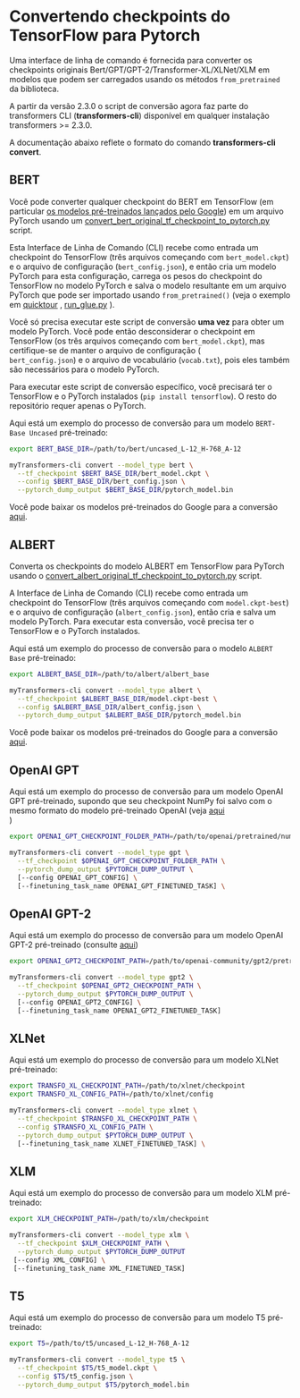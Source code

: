 <!--Copyright 2020 The HuggingFace Team. All rights reserved.

Licensed under the Apache License, Version 2.0 (the "License"); you may not use this file except in compliance with
the License. You may obtain a copy of the License at

http://www.apache.org/licenses/LICENSE-2.0

Unless required by applicable law or agreed to in writing, software distributed under the License is distributed on
an "AS IS" BASIS, WITHOUT WARRANTIES OR CONDITIONS OF ANY KIND, either express or implied. See the License for the
specific language governing permissions and limitations under the License.

⚠️ Note that this file is in Markdown but contain specific syntax for our doc-builder (similar to MDX) that may not be
rendered properly in your Markdown viewer.

-->

# Convertendo checkpoints do TensorFlow para Pytorch

Uma interface de linha de comando é fornecida para converter os checkpoints originais Bert/GPT/GPT-2/Transformer-XL/XLNet/XLM em modelos
que podem ser carregados usando os métodos `from_pretrained` da biblioteca.

<Tip>

A partir da versão 2.3.0 o script de conversão agora faz parte do transformers CLI (**transformers-cli**) disponível em qualquer instalação
transformers >= 2.3.0.

A documentação abaixo reflete o formato do comando **transformers-cli convert**.

</Tip>

## BERT

Você pode converter qualquer checkpoint do BERT em TensorFlow (em particular [os modelos pré-treinados lançados pelo Google](https://github.com/google-research/bert#pre-trained-models)) em um arquivo PyTorch usando um
[convert_bert_original_tf_checkpoint_to_pytorch.py](https://github.com/huggingface/transformers/tree/main/src/transformers/models/bert/convert_bert_original_tf_checkpoint_to_pytorch.py) script.

Esta Interface de Linha de Comando (CLI) recebe como entrada um checkpoint do TensorFlow (três arquivos começando com `bert_model.ckpt`) e o
arquivo de configuração (`bert_config.json`), e então cria um modelo PyTorch para esta configuração, carrega os pesos
do checkpoint do TensorFlow no modelo PyTorch e salva o modelo resultante em um arquivo PyTorch que pode
ser importado usando `from_pretrained()` (veja o exemplo em [quicktour](quicktour) , [run_glue.py](https://github.com/huggingface/transformers/tree/main/examples/pytorch/text-classification/run_glue.py) ).

Você só precisa executar este script de conversão **uma vez** para obter um modelo PyTorch. Você pode então desconsiderar o checkpoint em
 TensorFlow (os três arquivos começando com `bert_model.ckpt`), mas certifique-se de manter o arquivo de configuração (\
`bert_config.json`) e o arquivo de vocabulário (`vocab.txt`), pois eles também são necessários para o modelo PyTorch.

Para executar este script de conversão específico, você precisará ter o TensorFlow e o PyTorch instalados (`pip install tensorflow`). O resto do repositório requer apenas o PyTorch.

Aqui está um exemplo do processo de conversão para um modelo `BERT-Base Uncased` pré-treinado:

```bash
export BERT_BASE_DIR=/path/to/bert/uncased_L-12_H-768_A-12

myTransformers-cli convert --model_type bert \
  --tf_checkpoint $BERT_BASE_DIR/bert_model.ckpt \
  --config $BERT_BASE_DIR/bert_config.json \
  --pytorch_dump_output $BERT_BASE_DIR/pytorch_model.bin
```

Você pode baixar os modelos pré-treinados do Google para a conversão [aqui](https://github.com/google-research/bert#pre-trained-models).

## ALBERT

Converta os checkpoints do modelo ALBERT em TensorFlow para PyTorch usando o
[convert_albert_original_tf_checkpoint_to_pytorch.py](https://github.com/huggingface/transformers/tree/main/src/transformers/models/albert/convert_albert_original_tf_checkpoint_to_pytorch.py) script.

A Interface de Linha de Comando (CLI) recebe como entrada um checkpoint do TensorFlow (três arquivos começando com `model.ckpt-best`) e o
arquivo de configuração (`albert_config.json`), então cria e salva um modelo PyTorch. Para executar esta conversão, você
precisa ter o TensorFlow e o PyTorch instalados.

Aqui está um exemplo do processo de conversão para o modelo `ALBERT Base` pré-treinado:

```bash
export ALBERT_BASE_DIR=/path/to/albert/albert_base

myTransformers-cli convert --model_type albert \
  --tf_checkpoint $ALBERT_BASE_DIR/model.ckpt-best \
  --config $ALBERT_BASE_DIR/albert_config.json \
  --pytorch_dump_output $ALBERT_BASE_DIR/pytorch_model.bin
```

Você pode baixar os modelos pré-treinados do Google para a conversão [aqui](https://github.com/google-research/albert#pre-trained-models).

## OpenAI GPT

Aqui está um exemplo do processo de conversão para um modelo OpenAI GPT pré-treinado, supondo que seu checkpoint NumPy
foi salvo com o mesmo formato do modelo pré-treinado OpenAI (veja [aqui](https://github.com/openai/finetune-transformer-lm)\
)

```bash
export OPENAI_GPT_CHECKPOINT_FOLDER_PATH=/path/to/openai/pretrained/numpy/weights

myTransformers-cli convert --model_type gpt \
  --tf_checkpoint $OPENAI_GPT_CHECKPOINT_FOLDER_PATH \
  --pytorch_dump_output $PYTORCH_DUMP_OUTPUT \
  [--config OPENAI_GPT_CONFIG] \
  [--finetuning_task_name OPENAI_GPT_FINETUNED_TASK] \
```

## OpenAI GPT-2

Aqui está um exemplo do processo de conversão para um modelo OpenAI GPT-2 pré-treinado (consulte [aqui](https://github.com/openai/gpt-2))

```bash
export OPENAI_GPT2_CHECKPOINT_PATH=/path/to/openai-community/gpt2/pretrained/weights

myTransformers-cli convert --model_type gpt2 \
  --tf_checkpoint $OPENAI_GPT2_CHECKPOINT_PATH \
  --pytorch_dump_output $PYTORCH_DUMP_OUTPUT \
  [--config OPENAI_GPT2_CONFIG] \
  [--finetuning_task_name OPENAI_GPT2_FINETUNED_TASK]
```

## XLNet

Aqui está um exemplo do processo de conversão para um modelo XLNet pré-treinado:

```bash
export TRANSFO_XL_CHECKPOINT_PATH=/path/to/xlnet/checkpoint
export TRANSFO_XL_CONFIG_PATH=/path/to/xlnet/config

myTransformers-cli convert --model_type xlnet \
  --tf_checkpoint $TRANSFO_XL_CHECKPOINT_PATH \
  --config $TRANSFO_XL_CONFIG_PATH \
  --pytorch_dump_output $PYTORCH_DUMP_OUTPUT \
  [--finetuning_task_name XLNET_FINETUNED_TASK] \
```

## XLM

Aqui está um exemplo do processo de conversão para um modelo XLM pré-treinado:

```bash
export XLM_CHECKPOINT_PATH=/path/to/xlm/checkpoint

myTransformers-cli convert --model_type xlm \
  --tf_checkpoint $XLM_CHECKPOINT_PATH \
  --pytorch_dump_output $PYTORCH_DUMP_OUTPUT
 [--config XML_CONFIG] \
 [--finetuning_task_name XML_FINETUNED_TASK]
```

## T5

Aqui está um exemplo do processo de conversão para um modelo T5 pré-treinado:

```bash
export T5=/path/to/t5/uncased_L-12_H-768_A-12

myTransformers-cli convert --model_type t5 \
  --tf_checkpoint $T5/t5_model.ckpt \
  --config $T5/t5_config.json \
  --pytorch_dump_output $T5/pytorch_model.bin
```
